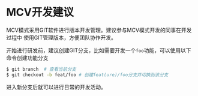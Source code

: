 # MCV开发建议

MCV模式采用GIT软件进行版本开发管理。建议参与MCV模式开发的同事在开发过程中
使用GIT管理版本，方便团队协作开发。

开始进行研发前，建议创建GIT分支，比如需要开发一个`foo`功能，可以使用以下命令创建功能分支

```bash
$ git branch  # 查看当前分支
$ git checkout -b feat/foo # 创建feat(ure)/foo分支并切换到该分支
```

进入新分支后就可以进行日常的开发活动。
